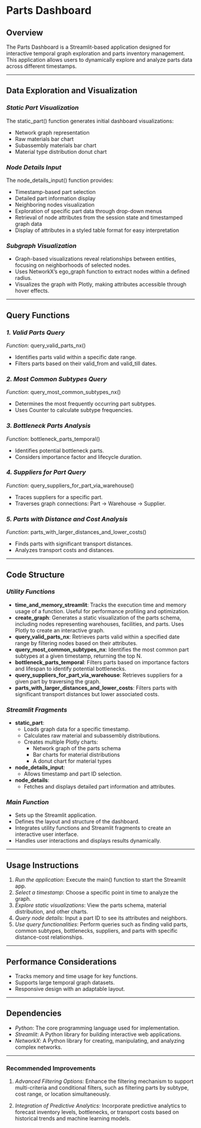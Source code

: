 # Parts Dashboard

## Overview
The Parts Dashboard is a Streamlit-based application designed for interactive temporal graph exploration and parts inventory management. This application allows users to dynamically explore and analyze parts data across different timestamps.

---

## Data Exploration and Visualization

### *Static Part Visualization*
The static_part() function generates initial dashboard visualizations:
- Network graph representation
- Raw materials bar chart
- Subassembly materials bar chart
- Material type distribution donut chart

### *Node Details Input*
The node_details_input() function provides:
- Timestamp-based part selection
- Detailed part information display
- Neighboring nodes visualization
- Exploration of specific part data through drop-down menus
- Retrieval of node attributes from the session state and timestamped graph data
- Display of attributes in a styled table format for easy interpretation

### *Subgraph Visualization*
- Graph-based visualizations reveal relationships between entities, focusing on neighborhoods of selected nodes.
- Uses NetworkX’s ego_graph function to extract nodes within a defined radius.
- Visualizes the graph with Plotly, making attributes accessible through hover effects.

---

## Query Functions

### *1. Valid Parts Query*
*Function*: query_valid_parts_nx()  
- Identifies parts valid within a specific date range.
- Filters parts based on their valid_from and valid_till dates.

### *2. Most Common Subtypes Query*
*Function*: query_most_common_subtypes_nx()  
- Determines the most frequently occurring part subtypes.
- Uses Counter to calculate subtype frequencies.

### *3. Bottleneck Parts Analysis*
*Function*: bottleneck_parts_temporal()  
- Identifies potential bottleneck parts.
- Considers importance factor and lifecycle duration.

### *4. Suppliers for Part Query*
*Function*: query_suppliers_for_part_via_warehouse()  
- Traces suppliers for a specific part.
- Traverses graph connections: Part → Warehouse → Supplier.

### *5. Parts with Distance and Cost Analysis*
*Function*: parts_with_larger_distances_and_lower_costs()  
- Finds parts with significant transport distances.
- Analyzes transport costs and distances.

---

## Code Structure

### *Utility Functions*
- **time_and_memory_streamlit**: Tracks the execution time and memory usage of a function. Useful for performance profiling and optimization.
- **create_graph**: Generates a static visualization of the parts schema, including nodes representing warehouses, facilities, and parts. Uses Plotly to create an interactive graph.
- **query_valid_parts_nx**: Retrieves parts valid within a specified date range by filtering nodes based on their attributes.
- **query_most_common_subtypes_nx**: Identifies the most common part subtypes at a given timestamp, returning the top N.
- **bottleneck_parts_temporal**: Filters parts based on importance factors and lifespan to identify potential bottlenecks.
- **query_suppliers_for_part_via_warehouse**: Retrieves suppliers for a given part by traversing the graph.
- **parts_with_larger_distances_and_lower_costs**: Filters parts with significant transport distances but lower associated costs.

### *Streamlit Fragments*
- **static_part**:
  - Loads graph data for a specific timestamp.
  - Calculates raw material and subassembly distributions.
  - Creates multiple Plotly charts:
    - Network graph of the parts schema
    - Bar charts for material distributions
    - A donut chart for material types
- **node_details_input**:
  - Allows timestamp and part ID selection.
- **node_details**:
  - Fetches and displays detailed part information and attributes.

### *Main Function*
- Sets up the Streamlit application.
- Defines the layout and structure of the dashboard.
- Integrates utility functions and Streamlit fragments to create an interactive user interface.
- Handles user interactions and displays results dynamically.

---

## Usage Instructions

1. *Run the application*: Execute the main() function to start the Streamlit app.
2. *Select a timestamp*: Choose a specific point in time to analyze the graph.
3. *Explore static visualizations*: View the parts schema, material distribution, and other charts.
4. *Query node details*: Input a part ID to see its attributes and neighbors.
5. *Use query functionalities*: Perform queries such as finding valid parts, common subtypes, bottlenecks, suppliers, and parts with specific distance-cost relationships.

---

## Performance Considerations
- Tracks memory and time usage for key functions.
- Supports large temporal graph datasets.
- Responsive design with an adaptable layout.

---

## Dependencies
- *Python*: The core programming language used for implementation.
- *Streamlit*: A Python library for building interactive web applications.
- *NetworkX*: A Python library for creating, manipulating, and analyzing complex networks.


---
### Recommended Improvements

1. *Advanced Filtering Options:* Enhance the filtering mechanism to support multi-criteria and conditional filters, such as filtering parts by subtype, cost range, or location simultaneously.

2. *Integration of Predictive Analytics:* Incorporate predictive analytics to forecast inventory levels, bottlenecks, or transport costs based on historical trends and machine learning models.